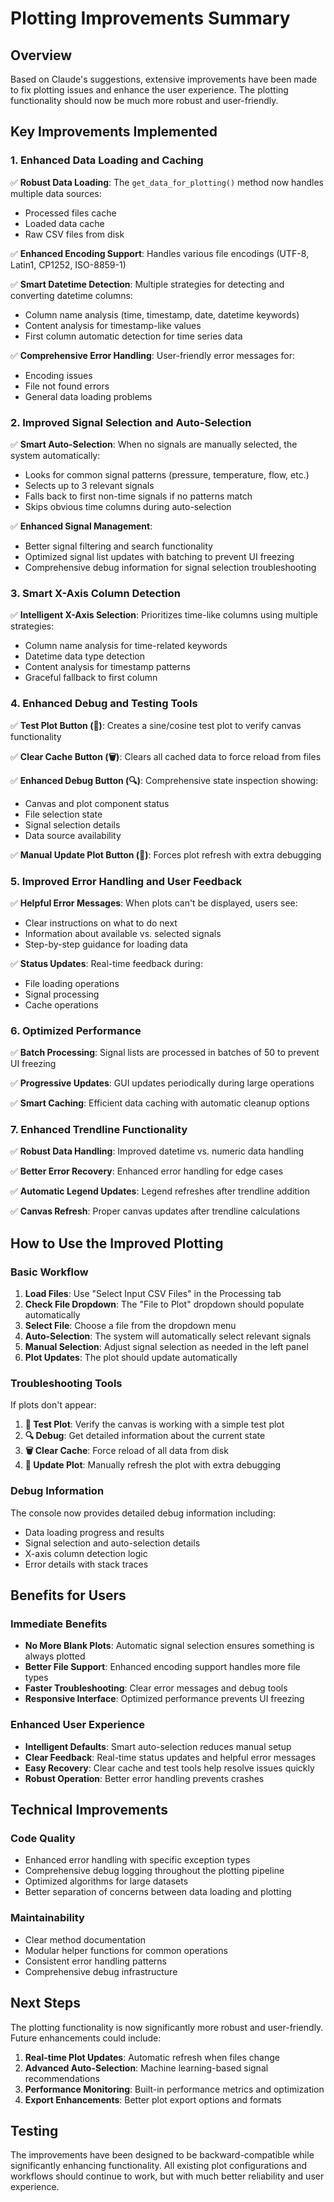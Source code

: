 # Plotting Improvements Summary

## Overview
Based on Claude's suggestions, extensive improvements have been made to fix plotting issues and enhance the user experience. The plotting functionality should now be much more robust and user-friendly.

## Key Improvements Implemented

### 1. Enhanced Data Loading and Caching
✅ **Robust Data Loading**: The `get_data_for_plotting()` method now handles multiple data sources:
- Processed files cache
- Loaded data cache  
- Raw CSV files from disk

✅ **Enhanced Encoding Support**: Handles various file encodings (UTF-8, Latin1, CP1252, ISO-8859-1)

✅ **Smart Datetime Detection**: Multiple strategies for detecting and converting datetime columns:
- Column name analysis (time, timestamp, date, datetime keywords)
- Content analysis for timestamp-like values
- First column automatic detection for time series data

✅ **Comprehensive Error Handling**: User-friendly error messages for:
- Encoding issues
- File not found errors
- General data loading problems

### 2. Improved Signal Selection and Auto-Selection
✅ **Smart Auto-Selection**: When no signals are manually selected, the system automatically:
- Looks for common signal patterns (pressure, temperature, flow, etc.)
- Selects up to 3 relevant signals
- Falls back to first non-time signals if no patterns match
- Skips obvious time columns during auto-selection

✅ **Enhanced Signal Management**: 
- Better signal filtering and search functionality
- Optimized signal list updates with batching to prevent UI freezing
- Comprehensive debug information for signal selection troubleshooting

### 3. Smart X-Axis Column Detection
✅ **Intelligent X-Axis Selection**: Prioritizes time-like columns using multiple strategies:
- Column name analysis for time-related keywords
- Datetime data type detection
- Content analysis for timestamp patterns
- Graceful fallback to first column

### 4. Enhanced Debug and Testing Tools
✅ **Test Plot Button (🧪)**: Creates a sine/cosine test plot to verify canvas functionality

✅ **Clear Cache Button (🗑️)**: Clears all cached data to force reload from files

✅ **Enhanced Debug Button (🔍)**: Comprehensive state inspection showing:
- Canvas and plot component status
- File selection state
- Signal selection details
- Data source availability

✅ **Manual Update Plot Button (🔄)**: Forces plot refresh with extra debugging

### 5. Improved Error Handling and User Feedback
✅ **Helpful Error Messages**: When plots can't be displayed, users see:
- Clear instructions on what to do next
- Information about available vs. selected signals
- Step-by-step guidance for loading data

✅ **Status Updates**: Real-time feedback during:
- File loading operations
- Signal processing
- Cache operations

### 6. Optimized Performance
✅ **Batch Processing**: Signal lists are processed in batches of 50 to prevent UI freezing

✅ **Progressive Updates**: GUI updates periodically during large operations

✅ **Smart Caching**: Efficient data caching with automatic cleanup options

### 7. Enhanced Trendline Functionality
✅ **Robust Data Handling**: Improved datetime vs. numeric data handling

✅ **Better Error Recovery**: Enhanced error handling for edge cases

✅ **Automatic Legend Updates**: Legend refreshes after trendline addition

✅ **Canvas Refresh**: Proper canvas updates after trendline calculations

## How to Use the Improved Plotting

### Basic Workflow
1. **Load Files**: Use "Select Input CSV Files" in the Processing tab
2. **Check File Dropdown**: The "File to Plot" dropdown should populate automatically
3. **Select File**: Choose a file from the dropdown menu
4. **Auto-Selection**: The system will automatically select relevant signals
5. **Manual Selection**: Adjust signal selection as needed in the left panel
6. **Plot Updates**: The plot should update automatically

### Troubleshooting Tools
If plots don't appear:

1. **🧪 Test Plot**: Verify the canvas is working with a simple test plot
2. **🔍 Debug**: Get detailed information about the current state
3. **🗑️ Clear Cache**: Force reload of all data from disk
4. **🔄 Update Plot**: Manually refresh the plot with extra debugging

### Debug Information
The console now provides detailed debug information including:
- Data loading progress and results
- Signal selection and auto-selection details
- X-axis column detection logic
- Error details with stack traces

## Benefits for Users

### Immediate Benefits
- **No More Blank Plots**: Automatic signal selection ensures something is always plotted
- **Better File Support**: Enhanced encoding support handles more file types
- **Faster Troubleshooting**: Clear error messages and debug tools
- **Responsive Interface**: Optimized performance prevents UI freezing

### Enhanced User Experience
- **Intelligent Defaults**: Smart auto-selection reduces manual setup
- **Clear Feedback**: Real-time status updates and helpful error messages
- **Easy Recovery**: Clear cache and test tools help resolve issues quickly
- **Robust Operation**: Better error handling prevents crashes

## Technical Improvements

### Code Quality
- Enhanced error handling with specific exception types
- Comprehensive debug logging throughout the plotting pipeline
- Optimized algorithms for large datasets
- Better separation of concerns between data loading and plotting

### Maintainability
- Clear method documentation
- Modular helper functions for common operations
- Consistent error handling patterns
- Comprehensive debug infrastructure

## Next Steps

The plotting functionality is now significantly more robust and user-friendly. Future enhancements could include:

1. **Real-time Plot Updates**: Automatic refresh when files change
2. **Advanced Auto-Selection**: Machine learning-based signal recommendations
3. **Performance Monitoring**: Built-in performance metrics and optimization
4. **Export Enhancements**: Better plot export options and formats

## Testing

The improvements have been designed to be backward-compatible while significantly enhancing functionality. All existing plot configurations and workflows should continue to work, but with much better reliability and user experience.
